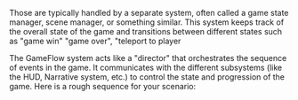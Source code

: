 Those are typically handled by a separate system, often called a game state manager, scene manager, or something similar. This system keeps track of the overall state of the game and transitions between different states such as "game win" "game over", "teleport to player


The GameFlow system acts like a "director" that orchestrates the sequence of events in the game. It communicates with the different subsystems (like the HUD, Narrative system, etc.) to control the state and progression of the game. Here is a rough sequence for your scenario:
